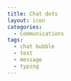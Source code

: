 ```yaml
---
title: Chat dots
layout: icon
categories:
  - Communications
tags:
  - chat bubble
  - text
  - message
  - typing
---
```

